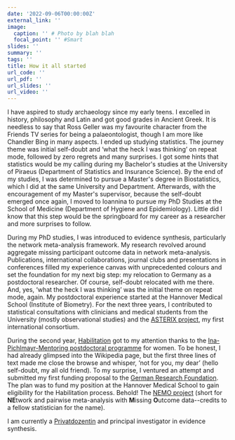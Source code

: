 ```yaml
---
date: '2022-09-06T00:00:00Z'
external_link: ''
image:
  caption: '' # Photo by blah blah
  focal_point: '' #Smart
slides: ''
summary: ''
tags: ''
title: How it all started
url_code: ''
url_pdf: ''
url_slides: ''
url_video: ''
---
```


I have aspired to study archaeology since my early teens. I excelled in history, philosophy and Latin and got good grades in Ancient Greek. It is needless to say that Ross Geller was my favourite character from the Friends TV series for being a palaeontologist, though I am more like Chandler Bing in many aspects. I ended up studying statistics. The journey theme was initial self-doubt and ‘what the heck I was thinking’ on repeat mode, followed by zero regrets and many surprises. I got some hints that statistics would be my calling during my Bachelor's studies at the University of Piraeus (Department of Statistics and Insurance Science). By the end of my studies, I was determined to pursue a Master's degree in Biostatistics, which I did at the same University and Department. Afterwards, with the encouragement of my Master's supervisor, because the self-doubt emerged once again, I moved to Ioannina to pursue my PhD Studies at the School of Medicine (Department of Hygiene and Epidemiology). Little did I know that this step would be the springboard for my career as a researcher and more surprises to follow. 

During my PhD studies, I was introduced to evidence synthesis, particularly the network meta-analysis framework. My research revolved around aggregate missing participant outcome data in network meta-analysis. Publications, international collaborations, journal clubs and presentations in conferences filled my experience canvas with unprecedented colours and set the foundation for my next big step: my relocation to Germany as a postdoctoral researcher. Of course, self-doubt relocated with me there. And, yes, ‘what the heck I was thinking’ was the initial theme on repeat mode, again. My postdoctoral experience started at the Hannover Medical School (Institute of Biometry). For the next three years, I contributed to statistical consultations with clinicians and medical students from the University (mostly observational studies) and the [ASTERIX project](http://www.asterix-fp7.eu/), my first international consortium. 

During the second year, [Habilitation](https://en.wikipedia.org/wiki/Habilitation) got to my attention thanks to the [Ina-Pichlmayr-Mentoring postdoctoral programme](https://www.mhh.de/gleichstellung/ina-pichlmayr-mentoring) for women. To be honest, I had already glimpsed into the Wikipedia page, but the first three lines of text made me close the browse and whisper, ‘not for you, my dear’ (hello self-doubt, my all old friend). To my surprise, I ventured an attempt and submitted my first funding proposal to the [German Research Foundation](https://www.dfg.de/en/). The plan was to fund my position at the Hannover Medical School to gain eligibility for the Habilitation process. Behold! The [NEMO project](https://gepris.dfg.de/gepris/projekt/339420617?language=en) (short for **NE**twork and pairwise meta-analysis with **M**issing **O**utcome data--credits to a fellow statistician for the name).

I am currently a [Privatdozentin](https://en.wikipedia.org/wiki/Privatdozent) and principal investigator in evidence synthesis. 